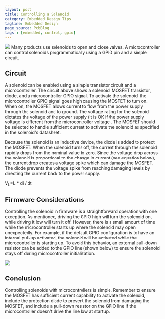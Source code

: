 ```yaml
---
layout: post
title: Controlling a Solenoid
category: Embedded Design Tips
tagline: Embedded Design
page_source: PcbBlog
tags : [embedded, control, gpio]
---
```

<img class="post_image" src="{{ BASE_PATH }}/images/solenoid-ckt.svg" />
Many products use solenoids to open and close valves. A microcontroller
can control solenoids programmatically using a GPIO pin and a simple circuit.

## Circuit

 A solenoid can be enabled using a simple transistor circuit and a microcontroller.
 The circuit above shows a solenoid, MOSFET transistor, diode, and a microcontroller
 GPIO signal. To activate the solenoid, the microcontroller GPIO signal goes high
 causing the MOSFET to turn on. When on, the MOSFET allows current to flow from
 the power supply through the solenoid and to ground. The voltage rating for the
 solenoid dictates the voltage of the power supply (it is OK if the power supply
 voltage is different from the microcontroller voltage). The MOSFET should be
 selected to handle sufficient current to activate the solenoid as specified in
 the solenoid's datasheet.

 Because the solenoid is an inductive device, the diode is added to protect the
 MOSFET. When the solenoid turns off, the current through the solenoid rapidly
 drops from the nominal value to zero. Since the voltage drop across the solenoid
 is proportional to the change in current (see equation below), the current drop
 creates a voltage spike which can damage the MOSFET. The diode prevents the
 voltage spike from reaching damaging levels by directing the current back to the
 power supply.

V<sub>L</sub>=L \* di / dt

## Firmware Considerations

 Controlling the solenoid in firmware is a straightforward operation with one
 exception. As mentioned, driving the GPIO high will turn the solenoid on,
 while driving it low will turn it off. However, there is a small amount of
 time while the microcontroller starts up where the solenoid may open unexpectedly.
 For example, if the default GPIO configuration is to have an internal pull-up
 activated, the solenoid will be activated while the microcontroller is starting
 up.  To avoid this behavior, an external pull-down resistor can be added to the GPIO
 line (shown below) to ensure the solenoid stays off during microcontroller
 initialization.

<img class="post_image" src="{{ BASE_PATH }}/images/solenoid-pulldown-ckt.svg" />


## Conclusion

Controlling solenoids with microcontrollers is simple. Remember to ensure the MOSFET has sufficient current capability to activate the solenoid, include the protection diode to prevent the solenoid from damaging the MOSFET, and include a pull-down resistor on the GPIO line if the microcontroller doesn't drive the line low at startup.
